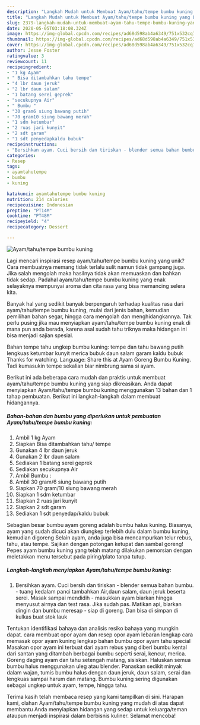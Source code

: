 ```yaml
---
description: "Langkah Mudah untuk Membuat Ayam/tahu/tempe bumbu kuning yang Lezat"
title: "Langkah Mudah untuk Membuat Ayam/tahu/tempe bumbu kuning yang Lezat"
slug: 2379-langkah-mudah-untuk-membuat-ayam-tahu-tempe-bumbu-kuning-yang-lezat
date: 2020-05-05T03:18:08.324Z
image: https://img-global.cpcdn.com/recipes/ad68d598ab4a6349/751x532cq70/ayamtahutempe-bumbu-kuning-foto-resep-utama.jpg
thumbnail: https://img-global.cpcdn.com/recipes/ad68d598ab4a6349/751x532cq70/ayamtahutempe-bumbu-kuning-foto-resep-utama.jpg
cover: https://img-global.cpcdn.com/recipes/ad68d598ab4a6349/751x532cq70/ayamtahutempe-bumbu-kuning-foto-resep-utama.jpg
author: Jesse Foster
ratingvalue: 3
reviewcount: 11
recipeingredient:
- "1 kg Ayam"
- " Bisa ditambahkan tahu tempe"
- "4 lbr daun jeruk"
- "2 lbr daun salam"
- "1 batang serei geprek"
- "secukupnya Air"
- " Bumbu "
- "30 gram6 siung bawang putih"
- "70 gram10 siung bawang merah"
- "1 sdm ketumbar"
- "2 ruas jari kunyit"
- "2 sdt garam"
- "1 sdt penyedapkaldu bubuk"
recipeinstructions:
- "Bersihkan ayam. Cuci bersih dan tiriskan - blender semua bahan bumbu. - tuang kedalam panci tambahkan Air,daun salam, daun jeruk beserta serei. Masak sampai mendidih - masukkan ayam biarkan hingga menyusut airnya dan test rasa. Jika sudah pas. Matikan api, biarkan dingin dan bumbu meresap - siap di goreng. Dan bisa di simpan di kulkas buat stok lauk"
categories:
- Resep
tags:
- ayamtahutempe
- bumbu
- kuning

katakunci: ayamtahutempe bumbu kuning 
nutrition: 214 calories
recipecuisine: Indonesian
preptime: "PT14M"
cooktime: "PT48M"
recipeyield: "4"
recipecategory: Dessert

---
```



![Ayam/tahu/tempe bumbu kuning](https://img-global.cpcdn.com/recipes/ad68d598ab4a6349/751x532cq70/ayamtahutempe-bumbu-kuning-foto-resep-utama.jpg)

Lagi mencari inspirasi resep ayam/tahu/tempe bumbu kuning yang unik? Cara membuatnya memang tidak terlalu sulit namun tidak gampang juga. Jika salah mengolah maka hasilnya tidak akan memuaskan dan bahkan tidak sedap. Padahal ayam/tahu/tempe bumbu kuning yang enak selayaknya mempunyai aroma dan cita rasa yang bisa memancing selera kita.

Banyak hal yang sedikit banyak berpengaruh terhadap kualitas rasa dari ayam/tahu/tempe bumbu kuning, mulai dari jenis bahan, kemudian pemilihan bahan segar, hingga cara mengolah dan menghidangkannya. Tak perlu pusing jika mau menyiapkan ayam/tahu/tempe bumbu kuning enak di mana pun anda berada, karena asal sudah tahu triknya maka hidangan ini bisa menjadi sajian spesial.

Bahan tempe tahu ungkep bumbu kuning: tempe dan tahu bawang putih lengkuas ketumbar kunyit merica bubuk daun salam garam kaldu bubuk Thanks for watching. Language: Share this at Ayam Goreng Bumbu Kuning. Tadi kumasukin tempe sekalian biar nimbrung sama si ayam.


Berikut ini ada beberapa cara mudah dan praktis untuk membuat ayam/tahu/tempe bumbu kuning yang siap dikreasikan. Anda dapat menyiapkan Ayam/tahu/tempe bumbu kuning menggunakan 13 bahan dan 1 tahap pembuatan. Berikut ini langkah-langkah dalam membuat hidangannya.

<!--inarticleads1-->

##### Bahan-bahan dan bumbu yang diperlukan untuk pembuatan Ayam/tahu/tempe bumbu kuning:

1. Ambil 1 kg Ayam
1. Siapkan  Bisa ditambahkan tahu/ tempe
1. Gunakan 4 lbr daun jeruk
1. Gunakan 2 lbr daun salam
1. Sediakan 1 batang serei geprek
1. Sediakan secukupnya Air
1. Ambil  Bumbu :
1. Ambil 30 gram/6 siung bawang putih
1. Siapkan 70 gram/10 siung bawang merah
1. Siapkan 1 sdm ketumbar
1. Siapkan 2 ruas jari kunyit
1. Siapkan 2 sdt garam
1. Sediakan 1 sdt penyedap/kaldu bubuk


Sebagian besar bumbu ayam goreng adalah bumbu halus kuning. Biasanya, ayam yang sudah dicuci akan diungkep terlebih dulu dalam bumbu kuning, kemudian digoreng Selain ayam, anda juga bisa mencampurkan telur rebus, tahu, atau tempe. Sajikan dengan potongan ketupat dan sambal goreng! Pepes ayam bumbu kuning yang telah matang dilakukan pemorsian dengan meletakkan menu tersebut pada piring/plato tanpa tutup. 

<!--inarticleads2-->

##### Langkah-langkah menyiapkan Ayam/tahu/tempe bumbu kuning:

1. Bersihkan ayam. Cuci bersih dan tiriskan - blender semua bahan bumbu. - tuang kedalam panci tambahkan Air,daun salam, daun jeruk beserta serei. Masak sampai mendidih - masukkan ayam biarkan hingga menyusut airnya dan test rasa. Jika sudah pas. Matikan api, biarkan dingin dan bumbu meresap - siap di goreng. Dan bisa di simpan di kulkas buat stok lauk


Tentukan identifikasi bahaya dan analisis resiko bahaya yang mungkin dapat. cara membuat opor ayam dan resep opor ayam lebaran lengkap cara memasak opor ayam kuning lengkap bahan bumbu opor ayam tahu special Masakan opor ayam ini terbuat dari ayam rebus yang diberi bumbu kental dari santan yang ditambah berbagai bumbu seperti serai, kencur, merica. Goreng daging ayam dan tahu setengah matang, sisiskan. Haluskan semua bumbu halus menggunakan uleg atau blender. Panaskan sedikit minyak dalam wajan, tumis bumbu halus dengan daun jeruk, daun salam, serai dan lengkuas sampai harum dan matang. Bumbu kuning sering digunakan sebagai ungkep untuk ayam, tempe, hingga tahu. 

Terima kasih telah membaca resep yang kami tampilkan di sini. Harapan kami, olahan Ayam/tahu/tempe bumbu kuning yang mudah di atas dapat membantu Anda menyiapkan hidangan yang sedap untuk keluarga/teman ataupun menjadi inspirasi dalam berbisnis kuliner. Selamat mencoba!
